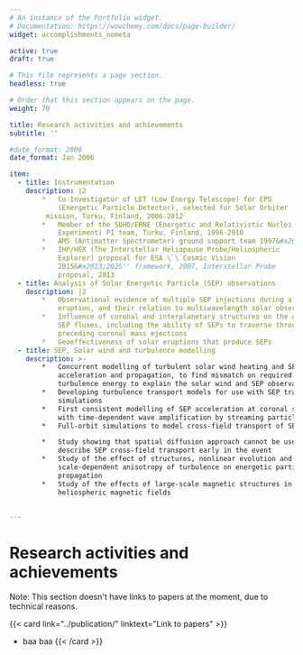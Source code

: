 ```yaml
---
# An instance of the Portfolio widget.
# Documentation: https://wowchemy.com/docs/page-builder/
widget: accomplishments_nometa

active: true
draft: true

# This file represents a page section.
headless: true

# Order that this section appears on the page.
weight: 70

title: Research activities and achievements
subtitle: ''

#date_format: 2006
date_format: Jan 2006

item:
  - title: Instrumentation
    description: |2
        *   Co-Investigator of LET (Low Energy Telescope) for EPD 
            (Energetic Particle Detector), selected for Solar Orbiter 
         mission, Turku, Finland, 2006-2012
        *   Member of the SOHO/ERNE (Energetic and Relativistic Nuclei
            Experiment) PI team, Turku, Finland, 1996-2010
        *   AMS (Antimatter Spectrometer) ground support team 1997&#x2013;2000
        *   IHP/HEX (The Interstellar Heliopause Probe/Heliospheric
            Explorer) proposal for ESA \`\`Cosmic Vision
            2015&#x2013;2025'' framework, 2007, Interstellar Probe
            proposal, 2013
  - title: Analysis of Solar Energetic Particle (SEP) observations
    description: |2
        *   Observational evidence of multiple SEP injections during a solar
            eruption, and their relation to multiwavelength solar observations
        *   Influence of coronal and interplanetary structures on the observed
            SEP fluxes, including the ability of SEPs to traverse through
            preceding coronal mass ejections
        *   Geoeffectiveness of solar eruptions that produce SEPs
  - title: SEP, Solar wind and turbulence modelling
    description: >-
        *   Concurrent modelling of turbulent solar wind heating and SEP
            acceleration and propagation, to find mismatch on required
            turbulence energy to explain the solar wind and SEP observations
        *   Developing turbulence transport models for use with SEP transport
            simulations 
        *   First consistent modelling of SEP acceleration at coronal shocks
            with time-dependent wave amplification by streaming particles 
        *   Full-orbit simulations to model cross-field transport of SEPs

        *   Study showing that spatial diffusion approach cannot be used to
            describe SEP cross-field transport early in the event 
        *   Study of the effect of structures, nonlinear evolution and
            scale-dependent anisotropy of turbulence on energetic particle
            propagation 
        *   Study of the effects of large-scale magnetic structures in the
            heliospheric magnetic fields


---
```


# Research activities and achievements

Note: This section doesn't have links to papers at the moment, due to technical reasons.


{{< card link="../publication/" linktext="Link to papers" >}}
* baa baa
{{< /card >}}
